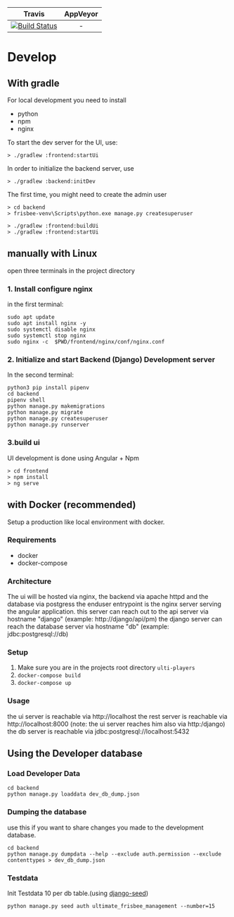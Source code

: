 
| Travis        | AppVeyor      |
|:-------------:|:-------------:|
| [![Build Status](https://travis-ci.org/oefsv/ulti-players.svg?branch=master)](https://travis-ci.org/oefsv/ulti-players) | - |




# Develop


## With gradle

For local development you need to install

+ python
+ npm
+ nginx

To start the dev server for the UI, use:

```
> ./gradlew :frontend:startUi
```

In order to initialize the backend server, use

```
> ./gradlew :backend:initDev
```

The first time, you might need to create the admin user

```
> cd backend
> frisbee-venv\Scripts\python.exe manage.py createsuperuser
```

```
> ./gradlew :frontend:buildUi
> ./gradlew :frontend:startUi
```



## manually with Linux

open three terminals in the project directory

### 1. Install configure nginx
in the first terminal:
```
sudo apt update
sudo apt install nginx -y
sudo systemctl disable nginx
sudo systemctl stop nginx
sudo nginx -c  $PWD/frontend/nginx/conf/nginx.conf
```

### 2. Initialize and start Backend (Django) Development server
In the second terminal:
```
python3 pip install pipenv
cd backend
pipenv shell
python manage.py makemigrations
python manage.py migrate
python manage.py createsuperuser
python manage.py runserver
```

### 3.build ui
UI development is done using Angular + Npm

```
> cd frontend
> npm install
> ng serve
```

## with Docker (recommended)
Setup a production like local environment with docker. 
### Requirements
- docker
- docker-compose

### Architecture

The ui will be hosted via nginx, the backend via apache httpd and the database via postgress
the enduser entrypoint is the nginx server serving the angular application.
this server can reach out to the api server via hostname "django" (example: http://django/api/pm)
the django server can reach the database server via hostname "db" (example: jdbc:postgresql://db)

### Setup
1. Make sure you are in the projects root directory `ulti-players` 
2. `docker-compose build`
3. `docker-compose up`

### Usage
the ui server is reachable via http://localhost
the rest server is reachable via http://localhost:8000 (note: the ui server reaches him also via http:/django)
the db server is reachable via jdbc:postgresql://localhost:5432


## Using the Developer database

###  Load Developer Data
```
cd backend
python manage.py loaddata dev_db_dump.json
```

### Dumping the database
use this if you want to share changes you made to the development database.
```
cd backend
python manage.py dumpdata --help --exclude auth.permission --exclude contenttypes > dev_db_dump.json
```

### Testdata
Init Testdata 10 per db table.(using [django-seed](https://pypi.org/project/django-seed/))

```
python manage.py seed auth ultimate_frisbee_management --number=15
```
